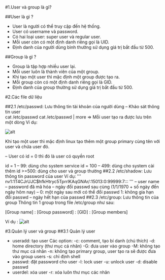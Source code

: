 #1.User và group là gì?

##User là gì ?
- User là người có thể truy cập đến hệ thống.
- User có username và password.
- Có hai loại user: super user và regular user.
- Mỗi user còn có một định danh riêng gọi là UID.
- Định danh của người dùng bình thường sử dụng giá trị bắt đầu từ 500.

##Group là gì ?
- Group là tập hợp nhiều user lại.
- Mỗi user luôn là thành viên của một group.
- Khi tạo một user thì mặc định một group được tạo ra.
- Mỗi group còn có một định danh riêng gọi là GID.
- Định danh của group thường sử dụng giá trị bắt đầu từ 500.

#2.Các file dữ liệu

##2.1 /etc/passwd: Lưu thông tin tài khoản của người dùng
– Khảo sát thông tin user   
cat /etc/passwd
cat /etc/passwd | more
=> Mỗi user tạo ra được lưu trên một dòng
Ví dụ: 

![alt](https://sinhvientot.net/wp-content/uploads/2016/04/image001-1.gif)

Khi tạo một user thì mặc định linux tạo thêm một group primary cùng tên với user và chứa user đó.

– User có id = 0 thì đó là user có quyền root

id = 1 – 99: dùng cho system service
id = 100 – 499: dùng cho system cài thêm
id >=500: dùng cho user và group thường
##2.2 /etc/shadow: Lưu thông tin password của user
Ví dụ:
'''
nv1:$1$T4CJrUJC$hfkHtryc5TprrlKAqGNAr/:15013:0:99999:7:::
'''
– user name
– password đã mã hóa
– ngày đổi passwd sau cùng (1/1/1970 + số ngày đến ngày hôm nay)
– 0: một ngày sau mới có thể đổi passwd
  1: không gia hạn đổi passwd
– ngày hết hạn của passwd 
##2.3 /etc/group: Lưu thông tin của group
Thông tin 1 group trong file /etc/group như sau:

 [Group name] : [Group password] : [GID] : [Group members]

 Ví dụ : 
 ![alt](https://i.imgur.com/BMMscbk.png)


#3.Quản lý user và group
##3.1 Quản lý user
- useradd: tạo user
Các option:
-c: comment, tạo bí danh (chú thích)
-d: home directory (thư mục cá nhân)
-G: đưa user vào group
-M: không tạo thư mục cá nhân
-n: không tạo primary group, user tạo ra sẽ được đưa vào group users
-s: chỉ định shell
- passwd: đặt password cho user
-l: lock user
-u: unlock user
-d: disable passwd
- userdel: xóa user
-r: xóa luôn thư mục các nhân
